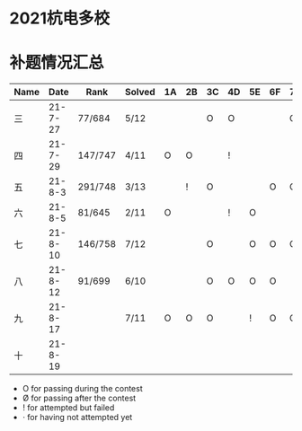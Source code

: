# 2021杭电多校

# 补题情况汇总

| Name | Date    | Rank    | Solved | 1A   | 2B   | 3C   | 4D   | 5E   | 6F   | 7G   | 8H   | 9I   | 10J  | 11K  | 12L  | 13M  |
| ---- | ------- | ------- | ------ | ---- | ---- | ---- | ---- | ---- | ---- | ---- | ---- | ---- | ---- | ---- | ---- | ---- |
| 三   | 21-7-27 | 77/684  | 5/12   |      |      | O    | O    |      |      | O    |      | O    |      | O    |      |      |
| 四   | 21-7-29 | 147/747 | 4/11   | O    | O    |      | !    |      |      |      | O    | O    |      |      |      |      |
| 五   | 21-8-3  | 291/748 | 3/13   |      | !    | O    |      |      | O    | O    |      | !    |      |      |      |      |
| 六   | 21-8-5  | 81/645  | 2/11   | O    |      |      | !    | O    |      |      |      |      |      |      |      |      |
| 七   | 21-8-10 | 146/758 | 7/12   |      |      | O    |      | O    | O    | O    | O    |      | O    | !    | O    |      |
| 八   | 21-8-12 | 91/699  | 6/10   |      |      | O    | O    | O    | O    |      | O    | O    |      |      |      |      |
| 九   | 21-8-17 |         | 7/11   | O    | O    | O    |      | !    | O    | O    | O    |      | O    |      |      |      |
| 十   | 21-8-19 |         |        |      |      |      |      |      |      |      |      |      |      |      |      |      |




- O for passing during the contest
- Ø for passing after the contest
- ! for attempted but failed
- · for having not attempted yet




